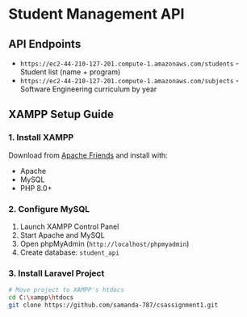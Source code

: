 # Student Management API 

## API Endpoints
- `https://ec2-44-210-127-201.compute-1.amazonaws.com/students` - Student list (name + program)
- `https://ec2-44-210-127-201.compute-1.amazonaws.com/subjects` - Software Engineering curriculum by year

## XAMPP Setup Guide

### 1. Install XAMPP
Download from [Apache Friends](https://www.apachefriends.org/) and install with:
- Apache
- MySQL
- PHP 8.0+

### 2. Configure MySQL
1. Launch XAMPP Control Panel
2. Start Apache and MySQL
3. Open phpMyAdmin (`http://localhost/phpmyadmin`)
4. Create database: `student_api`

### 3. Install Laravel Project
```bash
# Move project to XAMPP's htdocs
cd C:\xampp\htdocs
git clone https://github.com/samanda-787/csassignment1.git

